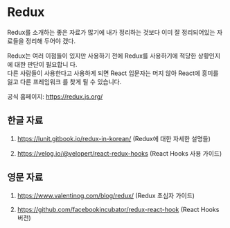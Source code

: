 # Redux

Redux를 소개하는 좋은 자료가 많기에 내가 정리하는 것보다 이미 잘 정리되어있는 자료들을 정리해 두어야
겠다.

Redux는 여러 이점들이 있지만 사용하기 전에 Redux를 사용하기에 적당한 상황인지에 대한 판단이 필요합니
다.  
다른 사람들이 사용한다고 사용하게 되면 React 입문자는 머지 않아 React에 흥미를 잃고 다른 프레임워크
를 찾게 될 수 있습니다.

공식 홈페이지: https://redux.js.org/

## 한글 자료

1. https://lunit.gitbook.io/redux-in-korean/ (Redux에 대한 자세한 설명들)

2. https://velog.io/@velopert/react-redux-hooks (React Hooks 사용 가이드)

## 영문 자료

1. https://www.valentinog.com/blog/redux/ (Redux 초심자 가이드)

2. https://github.com/facebookincubator/redux-react-hook (React Hooks 버전)
